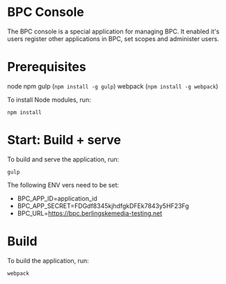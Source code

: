 # BPC Console

The BPC console is a special application for managing BPC. It enabled it's users register other applications in BPC, set scopes and administer users.

# Prerequisites
node
npm
gulp (`npm install -g gulp`)
webpack (`npm install -g webpack`)

To install Node modules, run:

```
npm install
```

# Start: Build + serve

To build and serve the application, run:

```
gulp
```

The following ENV vers need to be set:

* BPC_APP_ID=application_id
* BPC_APP_SECRET=FDGdf8345kjhdfgkDFEk7843y5HF23Fg
* BPC_URL=https://bpc.berlingskemedia-testing.net

# Build

To build the application, run:

```
webpack
```
